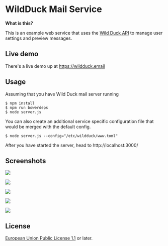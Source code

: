 # WildDuck Mail Service

**What is this?**

This is an example web service that uses the [Wild Duck API](https://github.com/nodemailer/wildduck/wiki/API-Docs) to manage user settings and preview messages.

## Live demo

There's a live demo up at https://wildduck.email

## Usage

Assuming that you have Wild Duck mail server running

```
$ npm install
$ npm run bowerdeps
$ node server.js
```

You can also create an additional service specific configuration file that would be merged with the default config.

```
$ node server.js --config="/etc/wildduck/www.toml"
```

After you have started the server, head to http://localhost:3000/

## Screenshots

![](https://raw.githubusercontent.com/nodemailer/wildduck-webmail/master/public/demo/img01.png)

![](https://raw.githubusercontent.com/nodemailer/wildduck-webmail/master/public/demo/img02.png)

![](https://raw.githubusercontent.com/nodemailer/wildduck-webmail/master/public/demo/img03.png)

![](https://raw.githubusercontent.com/nodemailer/wildduck-webmail/master/public/demo/img04.png)

![](https://raw.githubusercontent.com/nodemailer/wildduck-webmail/master/public/demo/img05.png)

## License

[European Union Public License 1.1](http://ec.europa.eu/idabc/eupl.html) or later.

